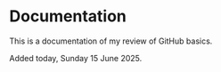 # Documentation

This is a documentation of my review of GitHub basics.

Added today, Sunday 15 June 2025.
